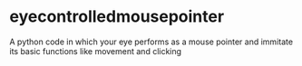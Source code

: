 # eyecontrolledmousepointer
A python code in which your eye performs as a mouse pointer and immitate its basic functions like movement and clicking

